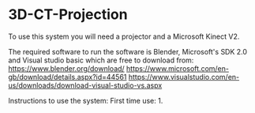 # 3D-CT-Projection

To use this system you will need a projector and a Microsoft Kinect V2.

The required software to run the software is Blender, Microsoft's SDK 2.0 and Visual studio basic which are free to download from:
https://www.blender.org/download/
https://www.microsoft.com/en-gb/download/details.aspx?id=44561
https://www.visualstudio.com/en-us/downloads/download-visual-studio-vs.aspx

Instructions to use the system:
First time use:
1.  

